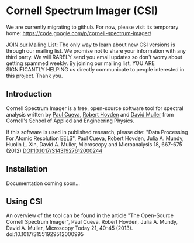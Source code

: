 Cornell Spectrum Imager (CSI)
======

We are currently migrating to github. For now, please visit its temporary home: https://code.google.com/p/cornell-spectrum-imager/

[JOIN our Mailing List](http://eepurl.com/blODF9): The only way to learn about new CSI versions is through our mailing list. We promise not to share your information with any third party. We will RARELY send you email updates so don't worry about getting spammed weekly. By joining our mailing list, YOU ARE SIGNIFICANTLY HELPING us directly communicate to people interested in this project. Thank you.

Introduction
------------

Cornell Spectrum Imager is a free, open-source software tool for spectral analysis written by [Paul Cueva](http://www.paulcueva.com/), [Robert Hovden](http://www.roberthovden.com) and [David Muller](http://muller.research.engineering.cornell.edu/) from Cornell's School of Applied and Engineering Physics.

If this software is used in published research, please cite: "Data Processing For Atomic Resolution EELS", Paul Cueva, Robert Hovden, Julia A. Mundy, Huolin L. Xin, David A. Muller, Microscopy and Microanalysis 18, 667-675 (2012) [DOI:10.1017/S1431927612000244](http://journals.cambridge.org/action/displayAbstract?fromPage=online&aid=8653673)

Installation
----------

Documentation coming soon...

Using CSI
----------
An overview of the tool can be found in the article "The Open-Source Cornell Spectrum Imager", Paul Cueva, Robert Hovden, Julia A. Mundy, David A. Muller, Microscopy Today 21, 40-45 (2013). doi:10.1017/S1551929512000995
